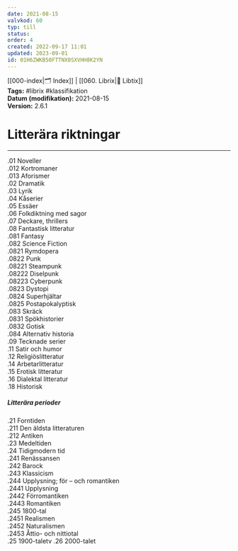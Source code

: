 ```yaml
---
date: 2021-08-15
valvkod: 60
typ: till
status: 
order: 4
created: 2022-09-17 11:01
updated: 2023-09-01
id: 01H6ZWKB50FTTNX0SXVHH8K2YN
---
```


[[000-index|🗂 Index]] | [[060. Librix|📇 Libtix]]
<br>**Tags:** #librix #klassifikation
<br>**Datum (modifikation):** 2021-08-15
<br>**Version:** 2.6.1

# Litterära riktningar

---

.01 	  Noveller<br>
.012 	  Kortromaner<br>
.013    Aforismer<br>
.02 	  Dramatik<br>
.03 	  Lyrik<br>
.04 	  Kåserier<br>
.05 	  Essäer<br>
.06 	  Folkdiktning med sagor<br>
.07  	  Deckare, thrillers<br>
.08 	  Fantastisk litteratur<br>
.081 	  Fantasy<br>
.082 	  Science Fiction<br>
.0821 	Rymdopera<br>
.0822 	Punk<br>
.08221 	Steampunk<br>
.08222 	Diselpunk<br>
.08223 	Cyberpunk<br>
.0823 	Dystopi<br>
.0824 	Superhjältar<br>
.0825   Postapokalyptisk<br>
.083 	  Skräck<br>
.0831 	Spökhistorier<br>
.0832 	Gotisk<br>
.084 	  Alternativ historia<br>
.09 	  Tecknade serier<br>
.11 	  Satir och humor<br>
.12 	  Religiöslitteratur<br>
.14 	  Arbetarlitteratur<br>
.15 	  Erotisk litteratur<br>
.16 	  Dialektal litteratur<br>
.18 	  Historisk<br>



##### Litterära perioder

.21	    Forntiden<br>
.211	  Den äldsta litteraturen<br>
.212	  Antiken<br>
.23	    Medeltiden<br>
.24	    Tidigmodern tid<br>
.241	  Renässansen<br>
.242	  Barock<br>
.243	  Klassicism<br>
.244	  Upplysning; för – och romantiken<br>
.2441	  Upplysning<br>
.2442	  Förromantiken<br>
.2443	  Romantiken<br>
.245	  1800-tal<br>
.2451	  Realismen<br>
.2452	  Naturalismen<br>
.2453	  Åttio- och nittiotal<br>
.25	    1900-taletv
.26	    2000-talet<br>
